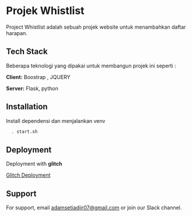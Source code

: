 
# Projek Whistlist

Project Whistlist adalah sebuah projek website untuk menambahkan daftar harapan.


## Tech Stack
Beberapa teknologi yang dipakai untuk membangun projek ini seperti :

**Client:** Boostrap , JQUERY

**Server:** Flask, python


## Installation

Install dependensi dan menjalankan venv

```bash
  . start.sh
```


## Deployment

Deployment with **glitch**

[Glitch Deployment](https://glitch.com/)


    
## Support

For support, email adamsetiadijr07@gmail.com or join our Slack channel.

